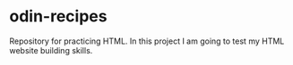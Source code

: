 # odin-recipes
Repository for practicing HTML.
In this project I am going to test my HTML website building skills.
